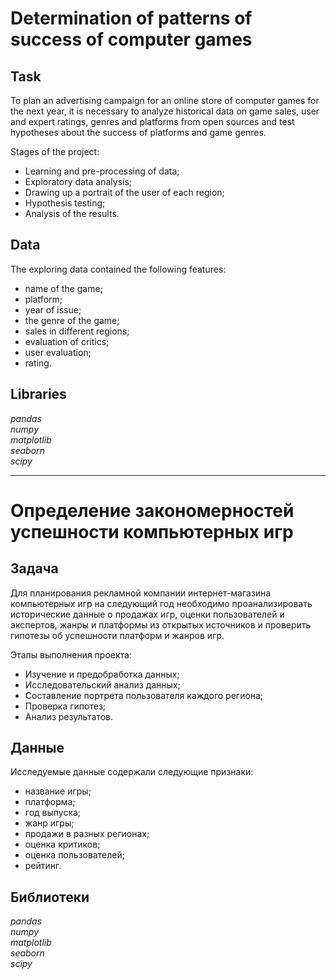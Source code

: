 # Determination of patterns of success of computer games

## Task
To plan an advertising campaign for an online store of computer games for the next year, it is necessary to analyze historical data on game sales, user and expert ratings, genres and platforms from open sources and test hypotheses about the success of platforms and game genres.


Stages of the project:
- Learning and pre-processing of data;
- Exploratory data analysis;
- Drawing up a portrait of the user of each region;
- Hypothesis testing;
- Analysis of the results.

## Data
The exploring data contained the following features:
- name of the game;
- platform;
- year of issue;
- the genre of the game;
- sales in different regions;
- evaluation of critics;
- user evaluation;
- rating.

## Libraries
*pandas*\
*numpy*\
*matplotlib*\
*seaborn*\
*scipy*
***
# Определение закономерностей успешности компьютерных игр

## Задача
Для планирования рекламной компании интернет-магазина компьютерных игр на следующий год необходимо проанализировать исторические данные о продажах игр, оценки пользователей и экспертов, жанры и платформы из открытых источников и проверить гипотезы об успешности платформ и жанров игр.


Этапы выполнения проекта:
-	Изучение и предобработка данных;
-	Исследовательский анализ данных;
-	 Составление портрета пользователя каждого региона;
-	Проверка гипотез;
-	Анализ результатов.

## Данные
Исследуемые данные содержали следующие признаки:
- название игры;
- платформа;
- год выпуска;
- жанр игры;
- продажи в разных регионах;
- оценка критиков;
- оценка пользователей;
- рейтинг.

## Библиотеки
*pandas*\
*numpy*\
*matplotlib*\
*seaborn*\
*scipy*

